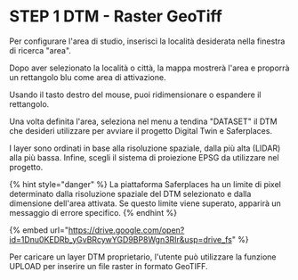# STEP 1  DTM - Raster GeoTiff

Per configurare l'area di studio, inserisci la località desiderata nella finestra di ricerca "area".&#x20;

Dopo aver selezionato la località o città, la mappa mostrerà l'area e proporrà un rettangolo blu come area di attivazione.&#x20;

Usando il tasto destro del mouse, puoi ridimensionare o espandere il rettangolo.

&#x20;Una volta definita l'area, seleziona nel menu a tendina "DATASET" il DTM che desideri utilizzare per avviare il progetto Digital Twin e Saferplaces.&#x20;

I layer sono ordinati in base alla risoluzione spaziale, dalla più alta (LIDAR) alla più bassa. Infine, scegli il sistema di proiezione EPSG da utilizzare nel progetto.

{% hint style="danger" %}
La piattaforma Saferplaces ha un limite di pixel determinato dalla risoluzione spaziale del DTM selezionato e dalla dimensione dell'area attivata. Se questo limite viene superato, apparirà un messaggio di errore specifico.
{% endhint %}



{% embed url="https://drive.google.com/open?id=1Dnu0KEDRb_yGvBRcywYGD9BP8Wgn3RIr&usp=drive_fs" %}

Per caricare un layer DTM proprietario, l'utente può utilizzare la funzione UPLOAD per inserire un file raster in formato GeoTIFF.
